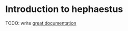 # Introduction to hephaestus

TODO: write [great documentation](http://jacobian.org/writing/what-to-write/)
